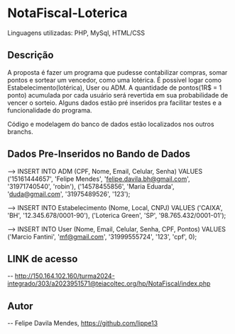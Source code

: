 # NotaFiscal-Loterica

Linguagens utilizadas: PHP, MySql, HTML/CSS

## Descrição

A proposta é fazer um programa que pudesse contabilizar compras, somar pontos e sortear um vencedor, como uma lotérica. É possível logar como Estabelecimento(lotérica), User ou ADM. A quantidade de pontos(1R$ = 1 ponto) acumulada por cada usuário será revertida em sua probabilidade de vencer o sorteio. Alguns dados estão pré inseridos pra facilitar testes e a funcionalidade do programa.

Código e modelagem do banco de dados estão localizados nos outros branchs.

## Dados Pre-Inseridos no Bando de Dados

--> INSERT INTO ADM (CPF, Nome, Email, Celular, Senha) VALUES
('15161444657', 'Felipe Mendes', 'felipe.davila.bh@gmail.com', '31971740540', 'robin'),
('14578455856', 'Maria Eduarda', 'duda@gmail.com', '31975489526', '123');

--> INSERT INTO Estabelecimento (Nome, Local, CNPJ) VALUES
('CAIXA', 'BH', '12.345.678/0001-90'),
('Loterica Green', 'SP', '98.765.432/0001-01');

--> INSERT INTO User (Nome, Email, Celular, Senha, CPF, Pontos) VALUES ('Marcio Fantini', 'mf@gmail.com', '31999555724', '123', 'cpf', 0);

## LINK de acesso

-- http://150.164.102.160/turma2024-integrado/303/a2023951571@teiacoltec.org/hp/NotaFiscal/index.php

## Autor

-- Felipe Davila Mendes, https://github.com/lippe13
